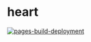 # heart

[![pages-build-deployment](https://github.com/trichoip/heart/actions/workflows/pages/pages-build-deployment/badge.svg)](https://github.com/trichoip/heart/actions/workflows/pages/pages-build-deployment)
